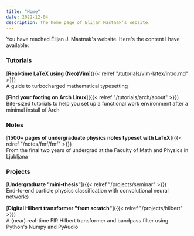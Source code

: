 ```yaml
---
title: "Home"
date: 2022-12-04
description: The home page of Elijan Mastnak’s website.
---
```


You have reached Elijan J. Mastnak's website.
Here's the content I have available:

### Tutorials

[**Real-time LaTeX using (Neo)Vim**]({{< relref "/tutorials/vim-latex/intro.md" >}})
<br>
A guide to turbocharged mathematical typesetting

[**Find your footing on Arch Linux**]({{< relref "/tutorials/arch/about" >}})
<br>
Bite-sized tutorials to help you set up a functional work environment after a minimal install of Arch

### Notes

[**1500+ pages of undergraduate physics notes typeset with LaTeX**]({{< relref "/notes/fmf/fmf" >}})
<br>
From the final two years of undergrad at the Faculty of Math and Physics in Ljubljana

### Projects

[**Undergraduate "mini-thesis"**]({{< relref "/projects/seminar" >}})
<br>
End-to-end particle physics classification with convolutional neural networks

[**Digital Hilbert transformer "from scratch"**]({{< relref "/projects/hilbert" >}})
<br>
A (near) real-time FIR Hilbert transformer and bandpass filter using Python's Numpy and PyAudio
